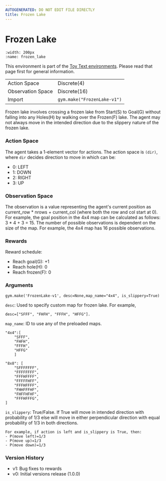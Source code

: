 ```yaml
---
AUTOGENERATED: DO NOT EDIT FILE DIRECTLY
title: Frozen Lake
---
```


# Frozen Lake

```{figure} ../../_static/videos/toy_text/frozen_lake.gif 
:width: 200px
:name: frozen_lake
```

This environment is part of the <a href='../toy_text'>Toy Text environments</a>. Please read that page first for general information.

|   |   |
|---|---|
| Action Space | Discrete(4) |
| Observation Space | Discrete(16) |
| Import | `gym.make("FrozenLake-v1")` | 


Frozen lake involves crossing a frozen lake from Start(S) to Goal(G) without falling into any Holes(H) by walking over
the Frozen(F) lake. The agent may not always move in the intended direction due to the slippery nature of the frozen lake.


### Action Space
The agent takes a 1-element vector for actions.
The action space is `(dir)`, where `dir` decides direction to move in which can be:

- 0: LEFT
- 1: DOWN
- 2: RIGHT
- 3: UP

### Observation Space
The observation is a value representing the agent's current position as
current_row * nrows + current_col (where both the row and col start at 0).
For example, the goal position in the 4x4 map can be calculated as follows: 3 * 4 + 3 = 15.
The number of possible observations is dependent on the size of the map.
For example, the 4x4 map has 16 possible observations.

### Rewards

Reward schedule:
- Reach goal(G): +1
- Reach hole(H): 0
- Reach frozen(F): 0

### Arguments

```
gym.make('FrozenLake-v1', desc=None,map_name="4x4", is_slippery=True)
```

`desc`: Used to specify custom map for frozen lake. For example,

    desc=["SFFF", "FHFH", "FFFH", "HFFG"].

`map_name`: ID to use any of the preloaded maps.

    "4x4":[
        "SFFF",
        "FHFH",
        "FFFH",
        "HFFG"
        ]

    "8x8": [
        "SFFFFFFF",
        "FFFFFFFF",
        "FFFHFFFF",
        "FFFFFHFF",
        "FFFHFFFF",
        "FHHFFFHF",
        "FHFFHFHF",
        "FFFHFFFG",
    ]

`is_slippery`: True/False. If True will move in intended direction with
probability of 1/3 else will move in either perpendicular direction with
equal probability of 1/3 in both directions.

    For example, if action is left and is_slippery is True, then:
    - P(move left)=1/3
    - P(move up)=1/3
    - P(move down)=1/3

### Version History
* v1: Bug fixes to rewards
* v0: Initial versions release (1.0.0)
